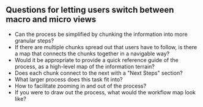 
## Questions for letting users switch between macro and micro views

* Can the process be simplified by chunking the information into more granular steps?
* If there are multiple chunks spread out that users have to follow, is there a map that connects the chunks together in a navigable way?
* Would it be appropriate to provide a quick reference guide of the process, as a high-level map of the information terrain?
* Does each chunk connect to the next with a "Next Steps" section?
* What larger process does this task fit into?
* How to facilitate zooming in and out of the process?
* If you were to draw out the process, what would the workflow map look like?
